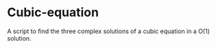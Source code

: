 # Cubic-equation
A script to find the three complex solutions of a cubic equation in a O(1) solution.
